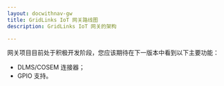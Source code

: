 ```yaml
---
layout: docwithnav-gw
title: GridLinks IoT 网关路线图
description: GridLinks IoT 网关的架构

---
```


网关项目目前处于积极开发阶段，您应该期待在下一版本中看到以下主要功能：

- DLMS/COSEM 连接器；
- GPIO 支持。